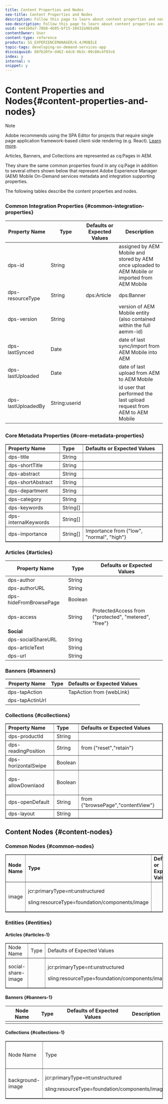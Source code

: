 ```yaml
---
title: Content Properties and Nodes
seo-title: Content Properties and Nodes
description: Follow this page to learn about content properties and nodes.  
seo-description: Follow this page to learn about content properties and nodes.  
uuid: ee41b0a7-7868-4b05-bf15-10432a9b5a98
contentOwner: User
content-type: reference
products: SG_EXPERIENCEMANAGER/6.4/MOBILE
topic-tags: developing-on-demand-services-app
discoiquuid: 88fb20fe-d462-4dc8-9b3c-09c80c4f03c6
index: y
internal: n
snippet: y
---
```


# Content Properties and Nodes{#content-properties-and-nodes}

>[!NOTE]
>
>Adobe recommends using the SPA Editor for projects that require single page application framework-based client-side rendering (e.g. React). [Learn more](../../sites/developing/using/spa-overview.md).

Articles, Banners, and Collections are represented as cq:Pages in AEM.

They share the same common properties found in any cq:Page in addition to several others shown below that represent Adobe Experience Manager (AEM) Mobile On-Demand services metadata and integration supporting properties.

The following tables describe the content properties and nodes.

##

### Common Integration Properties {#common-integration-properties}

| **Property Name** |**Type** |**Defaults or Expected Values** |**Description** |
|---|---|---|---|
| dps-id |String |  |assigned by AEM Mobile and stored by AEM once uploaded to AEM Mobile or imported from AEM Mobile |
| dps-resourceType |String |dps:Article | dps:Banner | dps:Collection |entity type property |
| dps-version |String |  |version of AEM Mobile entity (also contained within the full aemm-id) |
| dps-lastSynced |Date |  |date of last sync/import from AEM Mobile into AEM |
| dps-lastUploaded |Date |  |date of last upload from AEM to AEM Mobile |
| dps-lastUploadedBy |String:userid |  |id user that performed the last upload request from AEM to AEM Mobile |

##

### Core Metadata Properties {#core-metadata-properties}

<table border="1" cellpadding="1" cellspacing="0" width="100%"> 
 <tbody>
  <tr>
   <td><strong>Property Name</strong></td> 
   <td><strong>Type</strong></td> 
   <td><strong>Defaults or Expected Values</strong></td> 
  </tr>
  <tr>
   <td>dps-title<br /> </td> 
   <td>String</td> 
   <td> </td> 
  </tr>
  <tr>
   <td>dps-shortTitle</td> 
   <td>String</td> 
   <td> </td> 
  </tr>
  <tr>
   <td>dps-abstract</td> 
   <td>String</td> 
   <td> </td> 
  </tr>
  <tr>
   <td>dps-shortAbstract</td> 
   <td>String</td> 
   <td> </td> 
  </tr>
  <tr>
   <td>dps-department</td> 
   <td>String</td> 
   <td> </td> 
  </tr>
  <tr>
   <td>dps-category</td> 
   <td>String</td> 
   <td> </td> 
  </tr>
  <tr>
   <td>dps-keywords</td> 
   <td>String[]</td> 
   <td> </td> 
  </tr>
  <tr>
   <td>dps-internalKeywords</td> 
   <td>String[]</td> 
   <td> </td> 
  </tr>
  <tr>
   <td>dps-importance</td> 
   <td>String[]</td> 
   <td>Importance from {"low", "normal", "high"}</td> 
  </tr>
 </tbody>
</table>

### Articles {#articles}

| **Property Name** |**Type** |**Defaults or Expected Values** |
|---|---|---|
| dps-author |String |  |
| dps-authorURL |String |  |
| dps-hideFromBrowsePage |Boolean |  |
| dps-access |String |ProtectedAccess from {"protected", "metered", "free"} |
| **Social** |  |  |
| dps-socialShareURL |String |  |
| dps-articleText |String |  |
| dps-url |String |  |

### Banners {#banners}

| **Property Name** |**Type** |**Defaults or Expected Values** |
|---|---|---|
| dps-tapAction |  |TapAction from {webLink} |
| dps-tapActinUrl |  |  |

### Collections {#collections}

<table border="1" cellpadding="1" cellspacing="0" width="100%"> 
 <tbody>
  <tr>
   <td><strong>Property Name</strong></td> 
   <td><strong>Type</strong></td> 
   <td><strong>Defaults or Expected Values</strong></td> 
  </tr>
  <tr>
   <td>dps-productId</td> 
   <td>String</td> 
   <td> </td> 
  </tr>
  <tr>
   <td>dps-readingPosition</td> 
   <td>String</td> 
   <td>from {"reset","retain"}</td> 
  </tr>
  <tr>
   <td>dps-horizontalSwipe</td> 
   <td>Boolean</td> 
   <td> </td> 
  </tr>
  <tr>
   <td><p>dps-allowDownlaod</p> </td> 
   <td>Boolean</td> 
   <td> </td> 
  </tr>
  <tr>
   <td>dps-openDefault</td> 
   <td>String</td> 
   <td>from {"browsePage","contentView"}</td> 
  </tr>
  <tr>
   <td>dps-layout</td> 
   <td>String</td> 
   <td> </td> 
  </tr>
 </tbody>
</table>

## Content Nodes {#content-nodes}

### Common Nodes {#common-nodes}

<table border="1" cellpadding="1" cellspacing="0" width="100%"> 
 <tbody>
  <tr>
   <td><strong>Node Name</strong></td> 
   <td><strong>Type</strong></td> 
   <td><strong>Defaults or Expected Values</strong></td> 
   <td><strong>Description</strong></td> 
  </tr>
  <tr>
   <td>image</td> 
   <td><p>jcr:primaryType=nt:unstructured</p> <p>sling:resourceType=foundation/components/image</p> </td> 
   <td> </td> 
   <td> </td> 
  </tr>
 </tbody>
</table>

### Entities {#entities}

#### Articles {#articles-1}

<table border="1" cellpadding="1" cellspacing="0" width="100%"> 
 <tbody>
  <tr>
   <td>Node Name</td> 
   <td>Type</td> 
   <td>Defaults of Expected Values</td> 
   <td>Description</td> 
  </tr>
  <tr>
   <td>social-share-image</td> 
   <td> </td> 
   <td><p>jcr:primaryType=nt:unstructured</p> <p>sling:resourceType=foundation/components/image</p> <p> </p> </td> 
   <td> </td> 
  </tr>
 </tbody>
</table>

#### Banners {#banners-1}

| Node Name |Type |Defaults of Expected Values |Description |
|---|---|---|---|
|   |  |  |  |

#### Collections {#collections-1}

<table border="1" cellpadding="1" cellspacing="0" width="100%"> 
 <tbody>
  <tr>
   <td>Node Name</td> 
   <td>Type</td> 
   <td>Defaults of Expected Values</td> 
   <td>Description</td> 
  </tr>
  <tr>
   <td>background-image</td> 
   <td><p>jcr:primaryType=nt:unstructured</p> <p>sling:resourceType=foundation/components/image</p> </td> 
   <td> </td> 
   <td> </td> 
  </tr>
 </tbody>
</table>

